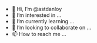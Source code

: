- 👋 Hi, I’m @astdanloy
- 👀 I’m interested in ...
- 🌱 I’m currently learning ...
- 💞️ I’m looking to collaborate on ...
- 📫 How to reach me ...

<!---
astdanloy/astdanloy is a ✨ special ✨ repository because its `README.md` (this file) appears on your GitHub profile.
You can click the Preview link to take a look at your changes.
--->
